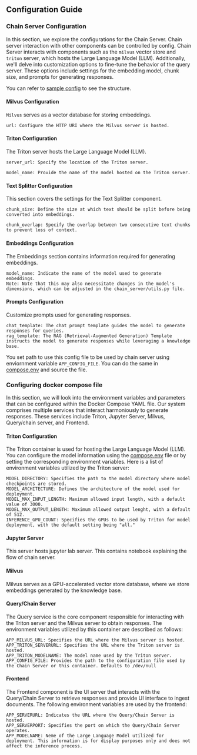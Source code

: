 ## Configuration Guide

### Chain Server Configuration

In this section, we explore the configurations for the Chain Server. Chain server interaction with other components can be controlled by config. Chain Server interacts with components such as the `milvus` vector store and `triton` server, which hosts the Large Language Model (LLM). Additionally, we'll delve into customization options to fine-tune the behavior of the query server. These options include settings for the embedding model, chunk size, and prompts for generating responses.

You can refer to [sample config](../deploy/config.yaml) to see the structure.

#### Milvus Configuration
`Milvus` serves as a vector database for storing embeddings.

    url: Configure the HTTP URI where the Milvus server is hosted.

#### Triton Configuration
The Triton server hosts the Large Language Model (LLM).
 
    server_url: Specify the location of the Triton server.

    model_name: Provide the name of the model hosted on the Triton server.

#### Text Splitter Configuration
This section covers the settings for the Text Splitter component.

    chunk_size: Define the size at which text should be split before being converted into embeddings.
 
    chunk_overlap: Specify the overlap between two consecutive text chunks to prevent loss of context.

#### Embeddings Configuration
The Embeddings section contains information required for generating embeddings.

    model_name: Indicate the name of the model used to generate embeddings. 
    Note: Note that this may also necessitate changes in the model's dimensions, which can be adjusted in the chain_server/utils.py file.

#### Prompts Configuration
Customize prompts used for generating responses.

    chat_template: The chat prompt template guides the model to generate responses for queries.
    rag_template: The RAG (Retrieval-Augmented Generation) Template instructs the model to generate responses while leveraging a knowledge base.

You set path to use this config file to be used by chain server using enviornment variable `APP_CONFIG_FILE`. You can do the same in [compose.env](../deploy/compose.env) and source the file.

### Configuring docker compose file
In this section, we will look into the environment variables and parameters that can be configured within the Docker Compose YAML file. Our system comprises multiple services that interact harmoniously to generate responses. These services include Triton, Jupyter Server, Milvus, Query/chain server, and Frontend.

#### Triton Configuration
The Triton container is used for hosting the Large Language Model (LLM). You can configure the model information using the [compose.env](../deploy/compose.env) file or by setting the corresponding environment variables. Here is a list of environment variables utilized by the Triton server:

    MODEL_DIRECTORY: Specifies the path to the model directory where model checkpoints are stored.
    MODEL_ARCHITECTURE: Defines the architecture of the model used for deployment.
    MODEL_MAX_INPUT_LENGTH: Maximum allowed input length, with a default value of 3000.
    MODEL_MAX_OUTPUT_LENGTH: Maximum allowed output lenght, with a default of 512.
    INFERENCE_GPU_COUNT: Specifies the GPUs to be used by Triton for model deployment, with the default setting being "all."

#### Jupyter Server
This server hosts jupyter lab server. This contains notebook explaining the flow of chain server.

#### Milvus
Milvus serves as a GPU-accelerated vector store database, where we store embeddings generated by the knowledge base.

#### Query/Chain Server
The Query service is the core component responsible for interacting with the Triton server and the Milvus server to obtain responses. The environment variables utilized by this container are described as follows:

    APP_MILVUS_URL: Specifies the URL where the Milvus server is hosted.
    APP_TRITON_SERVERURL: Specifies the URL where the Triton server is hosted.
    APP_TRITON_MODELNAME: The model name used by the Triton server.
    APP_CONFIG_FILE: Provides the path to the configuration file used by the Chain Server or this container. Defaults to /dev/null

#### Frontend
The Frontend component is the UI server that interacts with the Query/Chain Server to retrieve responses and provide UI interface to ingest documents. The following environment variables are used by the frontend:

    APP_SERVERURL: Indicates the URL where the Query/Chain Server is hosted.
    APP_SERVERPORT: Specifies the port on which the Query/Chain Server operates.
    APP_MODELNAME: Neme of the Large Language Model utilized for deployment. This information is for display purposes only and does not affect the inference process.